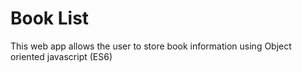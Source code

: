 <h1>Book List</h1>

<p>This web app allows the user to store book information using Object oriented javascript (ES6)</p>